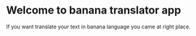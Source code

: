 # Welcome to banana translator app

If you want translate your text in banana language you came at right place.


